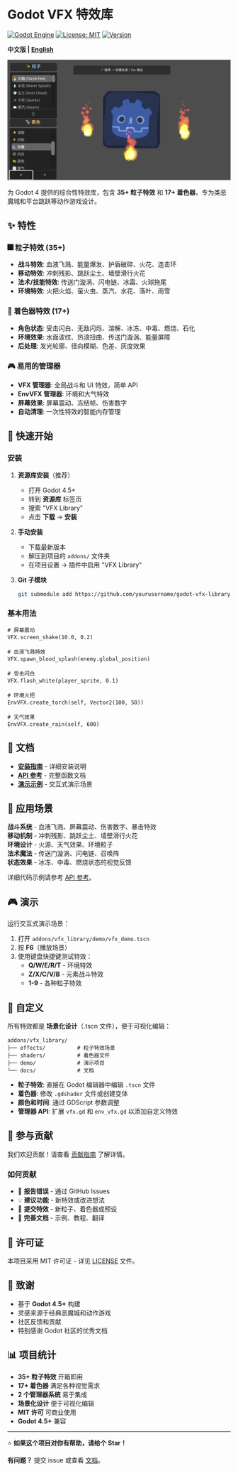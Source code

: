 # Godot VFX 特效库

[![Godot Engine](https://img.shields.io/badge/Godot-4.5+-blue.svg)](https://godotengine.org)
[![License: MIT](https://img.shields.io/badge/License-MIT-yellow.svg)](https://opensource.org/licenses/MIT)
[![Version](https://img.shields.io/badge/version-1.0.0-green.svg)](https://github.com/yourusername/godot-vfx-library/releases)

**中文版 | [English](README.md)**

![VFX 特效库预览](preview.png)

为 Godot 4 提供的综合性特效库，包含 **35+ 粒子特效** 和 **17+ 着色器**，专为类恶魔城和平台跳跃等动作游戏设计。

## ✨ 特性

### 🎆 粒子特效 (35+)

- **战斗特效**: 血液飞溅、能量爆发、护盾破碎、火花、连击环
- **移动特效**: 冲刺残影、跳跃尘土、墙壁滑行火花
- **法术/技能特效**: 传送门漩涡、闪电链、冰霜、火球拖尾
- **环境特效**: 火把火焰、萤火虫、蒸汽、水花、落叶、雨雪

### 🎨 着色器特效 (17+)

- **角色状态**: 受击闪白、无敌闪烁、溶解、冰冻、中毒、燃烧、石化
- **环境效果**: 水面波纹、热浪扭曲、传送门漩涡、能量屏障
- **后处理**: 发光轮廓、径向模糊、色差、灰度效果

### 🎮 易用的管理器

- **VFX 管理器**: 全局战斗和 UI 特效，简单 API
- **EnvVFX 管理器**: 环境和大气特效
- **屏幕效果**: 屏幕震动、冻结帧、伤害数字
- **自动清理**: 一次性特效的智能内存管理

## 🚀 快速开始

### 安装

1. **资源库安装**（推荐）
   - 打开 Godot 4.5+
   - 转到 **资源库** 标签页
   - 搜索 "VFX Library"
   - 点击 **下载** → **安装**

2. **手动安装**
   - 下载最新版本
   - 解压到项目的 `addons/` 文件夹
   - 在项目设置 → 插件中启用 "VFX Library"

3. **Git 子模块**
   ```bash
   git submodule add https://github.com/yourusername/godot-vfx-library.git addons/vfx_library
   ```

### 基本用法

```gdscript
# 屏幕震动
VFX.screen_shake(10.0, 0.2)

# 血液飞溅特效
VFX.spawn_blood_splash(enemy.global_position)

# 受击闪白
VFX.flash_white(player_sprite, 0.1)

# 环境火把
EnvVFX.create_torch(self, Vector2(100, 50))

# 天气效果
EnvVFX.create_rain(self, 600)
```

## 📖 文档

- **[安装指南](INSTALLATION.md)** - 详细安装说明
- **[API 参考](API_REFERENCE.md)** - 完整函数文档
- **[演示示例](addons/vfx_library/demo/)** - 交互式演示场景

## 🎯 应用场景

**战斗系统** - 血液飞溅、屏幕震动、伤害数字、暴击特效  
**移动机制** - 冲刺残影、跳跃尘土、墙壁滑行火花  
**环境设计** - 火源、天气效果、环境粒子  
**法术魔法** - 传送门漩涡、闪电链、召唤阵  
**状态效果** - 冰冻、中毒、燃烧状态的视觉反馈

详细代码示例请参考 [API 参考](API_REFERENCE.md)。

## 🎮 演示

运行交互式演示场景：

1. 打开 `addons/vfx_library/demo/vfx_demo.tscn`
2. 按 **F6**（播放场景）
3. 使用键盘快捷键测试特效：
   - **Q/W/E/R/T** - 环境特效
   - **Z/X/C/V/B** - 元素战斗特效
   - **1-9** - 各种粒子特效

## 🎨 自定义

所有特效都是 **场景化设计**（.tscn 文件），便于可视化编辑：

```
addons/vfx_library/
├── effects/          # 粒子特效场景
├── shaders/          # 着色器文件
├── demo/             # 演示项目
└── docs/             # 文档
```

- **粒子特效**: 直接在 Godot 编辑器中编辑 `.tscn` 文件
- **着色器**: 修改 `.gdshader` 文件或创建变体
- **颜色和时间**: 通过 GDScript 参数调整
- **管理器 API**: 扩展 `vfx.gd` 和 `env_vfx.gd` 以添加自定义特效

## 🤝 参与贡献

我们欢迎贡献！请查看 [贡献指南](CONTRIBUTING.md) 了解详情。

### 如何贡献

- 🐛 **报告错误** - 通过 GitHub Issues
- 💡 **建议功能** - 新特效或改进想法
- 🎨 **提交特效** - 新粒子、着色器或预设
- 📖 **完善文档** - 示例、教程、翻译

## 📝 许可证

本项目采用 MIT 许可证 - 详见 [LICENSE](LICENSE) 文件。

## 🙏 致谢

- 基于 **Godot 4.5+** 构建
- 灵感来源于经典恶魔城和动作游戏
- 社区反馈和贡献
- 特别感谢 Godot 社区的优秀文档

## 📊 项目统计

- **35+ 粒子特效** 开箱即用
- **17+ 着色器** 满足各种视觉需求
- **2 个管理器系统** 易于集成
- **场景化设计** 便于可视化编辑
- **MIT 许可** 可商业使用
- **Godot 4.5+** 兼容

---

⭐ **如果这个项目对你有帮助，请给个 Star！**

**有问题？** 提交 issue 或查看 [文档](API_REFERENCE.md)。